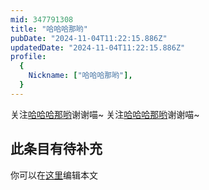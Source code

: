 ```yaml
---
mid: 347791308
title: "哈哈哈那哟"
pubDate: "2024-11-04T11:22:15.886Z"
updatedDate: "2024-11-04T11:22:15.886Z"
profile:
  {
    Nickname: ["哈哈哈那哟"],
  }
---
```


关注[哈哈哈那哟](https://space.bilibili.com/347791308)谢谢喵~ 关注[哈哈哈那哟](https://space.bilibili.com/347791308)谢谢喵~

## 此条目有待补充
你可以在[这里](https://github.com/Yuhanawa/VTuber.ICU-Content/edit/master/v/哈哈哈那哟/index.md)编辑本文
